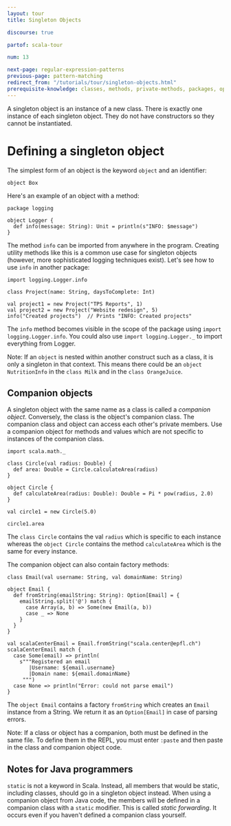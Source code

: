 ```yaml
---
layout: tour
title: Singleton Objects

discourse: true

partof: scala-tour

num: 13

next-page: regular-expression-patterns
previous-page: pattern-matching
redirect_from: "/tutorials/tour/singleton-objects.html"
prerequisite-knowledge: classes, methods, private-methods, packages, option
---
```


A singleton object is an instance of a new class. There is exactly one instance of each singleton object. They do not have constructors so they cannot be instantiated.

# Defining a singleton object
The simplest form of an object is the keyword `object` and an identifier:
```tut
object Box
```

Here's an example of an object with a method:
```
package logging

object Logger {
  def info(message: String): Unit = println(s"INFO: $message")
}
```
The method `info` can be imported from anywhere in the program. Creating utility methods like this is a common use case for singleton objects (however, more sophisticated logging techniques exist). Let's see how to use `info` in another package:

```
import logging.Logger.info

class Project(name: String, daysToComplete: Int)

val project1 = new Project("TPS Reports", 1)
val project2 = new Project("Website redesign", 5)
info("Created projects")  // Prints "INFO: Created projects"
```

The `info` method becomes visible in the scope of the package using `import logging.Logger.info`. You could also use `import logging.Logger._` to import everything from Logger.

Note: If an `object` is nested within another construct such as a class, it is only a singleton in that context. This means there could be an `object NutritionInfo` in the `class Milk` and in the `class OrangeJuice`.

## Companion objects

A singleton object with the same name as a class is called a _companion object_. Conversely, the class is the object's companion class. The companion class and object can access each other's private members. Use a companion object for methods and values which are not specific to instances of the companion class.
```
import scala.math._

class Circle(val radius: Double) {
  def area: Double = Circle.calculateArea(radius)
}

object Circle {
  def calculateArea(radius: Double): Double = Pi * pow(radius, 2.0)
}

val circle1 = new Circle(5.0)

circle1.area
```

The `class Circle` contains the val `radius` which is specific to each instance whereas the `object Circle` contains the method `calculateArea` which is the same for every instance.

The companion object can also contain factory methods:
```tut
class Email(val username: String, val domainName: String)

object Email {
  def fromString(emailString: String): Option[Email] = {
    emailString.split('@') match {
      case Array(a, b) => Some(new Email(a, b))
      case _ => None
    }
  }
}

val scalaCenterEmail = Email.fromString("scala.center@epfl.ch")
scalaCenterEmail match {
  case Some(email) => println(
    s"""Registered an email
       |Username: ${email.username}
       |Domain name: ${email.domainName}
     """)
  case None => println("Error: could not parse email")
}
```
The `object Email` contains a factory `fromString` which creates an `Email` instance from a String. We return it as an `Option[Email]` in case of parsing errors.

Note: If a class or object has a companion, both must be defined in the same file. To define them in the REPL, you must enter `:paste` and then paste in the class and companion object code.

## Notes for Java programmers ##

`static` is not a keyword in Scala. Instead, all members that would be static, including classes, should go in a singleton object instead.
When using a companion object from Java code, the members will be defined in a companion class with a `static` modifier. This is called _static forwarding_. It occurs even if you haven't defined a companion class yourself.
